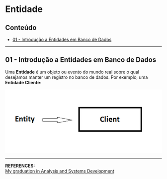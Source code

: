 # Entidade

## Conteúdo

 - [01 - Introdução a Entidades em Banco de Dados](#01)

---

<div id="01"></div>

## 01 - Introdução a Entidades em Banco de Dados

Uma **Entidade** é um objeto ou evento do mundo real sobre o qual desejamos manter um registro no banco de dados. Por exemplo, uma **Entidade Cliente**:

![img](images/entity-client.png)  

---

**REFERENCES:**  
[My graduation in Analysis and Systems Development](https://www.uninassau.digital/)
